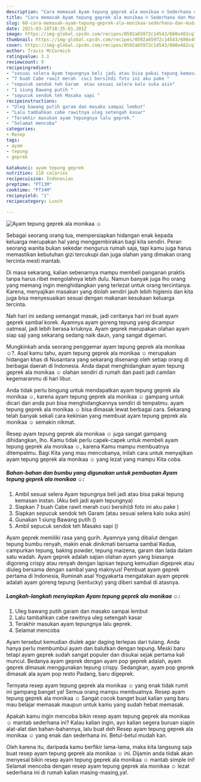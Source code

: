 ```yaml
---
description: "Cara memasak Ayam tepung geprek ala monikaa ☺️ Sederhana dan Mudah Dibuat"
title: "Cara memasak Ayam tepung geprek ala monikaa ☺️ Sederhana dan Mudah Dibuat"
slug: 60-cara-memasak-ayam-tepung-geprek-ala-monikaa-sederhana-dan-mudah-dibuat
date: 2021-03-18T18:35:01.201Z
image: https://img-global.cpcdn.com/recipes/0592a65972c14543/680x482cq70/ayam-tepung-geprek-ala-monikaa-☺️-foto-resep-utama.jpg
thumbnail: https://img-global.cpcdn.com/recipes/0592a65972c14543/680x482cq70/ayam-tepung-geprek-ala-monikaa-☺️-foto-resep-utama.jpg
cover: https://img-global.cpcdn.com/recipes/0592a65972c14543/680x482cq70/ayam-tepung-geprek-ala-monikaa-☺️-foto-resep-utama.jpg
author: Travis McCormick
ratingvalue: 3.1
reviewcount: 9
recipeingredient:
- "sesuai selera Ayam tepungnya beli jadi atau bisa pakai tepung kemasan instan Aku beli jadi ayam tepungnya"
- "7 buah Cabe rawit merah  cuci bersihdi foto ini aku pake "
- "sepucuk sendok teh Garam  atau sesuai selera kalo suka asin"
- "1 siung Bawang putih "
- "sepucuk sendok teh Masako sapi "
recipeinstructions:
- "Uleg bawang putih garam dan masako sampai lembut"
- "Lalu tambahkan cabe rawitnya uleg setengah kasar"
- "Terakhir masukan ayam tepungnya lalu geprek."
- "Selamat mencoba"
categories:
- Resep
tags:
- ayam
- tepung
- geprek

katakunci: ayam tepung geprek 
nutrition: 218 calories
recipecuisine: Indonesian
preptime: "PT13M"
cooktime: "PT34M"
recipeyield: "1"
recipecategory: Lunch

---
```



![Ayam tepung geprek ala monikaa ☺️](https://img-global.cpcdn.com/recipes/0592a65972c14543/680x482cq70/ayam-tepung-geprek-ala-monikaa-☺️-foto-resep-utama.jpg)

Sebagai seorang orang tua, mempersiapkan hidangan enak kepada keluarga merupakan hal yang menggembirakan bagi kita sendiri. Peran seorang  wanita bukan sekedar mengurus rumah saja, tapi kamu juga harus memastikan kebutuhan gizi tercukupi dan juga olahan yang dimakan orang tercinta mesti mantab.

Di masa  sekarang, kalian sebenarnya mampu membeli panganan praktis tanpa harus ribet mengolahnya lebih dulu. Namun banyak juga lho orang yang memang ingin menghidangkan yang terlezat untuk orang tercintanya. Karena, menyajikan masakan yang diolah sendiri jauh lebih higienis dan kita juga bisa menyesuaikan sesuai dengan makanan kesukaan keluarga tercinta. 

Nah hari ini sedang semangat masak, jadi ceritanya hari ini buat ayam geprek sambal korek. Ayamnya ayam goreng tepung yang dicampur oatmeal, jadi lebih berasa kriuknya. Ayam geprek merupakan olahan ayam siap saji yang sekarang sedang naik daun, yang sangat digemari.

Mungkinkah anda seorang penggemar ayam tepung geprek ala monikaa ☺️?. Asal kamu tahu, ayam tepung geprek ala monikaa ☺️ merupakan hidangan khas di Nusantara yang sekarang disenangi oleh setiap orang di berbagai daerah di Indonesia. Anda dapat menghidangkan ayam tepung geprek ala monikaa ☺️ olahan sendiri di rumah dan pasti jadi camilan kegemaranmu di hari libur.

Anda tidak perlu bingung untuk mendapatkan ayam tepung geprek ala monikaa ☺️, karena ayam tepung geprek ala monikaa ☺️ gampang untuk dicari dan anda pun bisa menghidangkannya sendiri di tempatmu. ayam tepung geprek ala monikaa ☺️ bisa dimasak lewat berbagai cara. Sekarang telah banyak sekali cara kekinian yang membuat ayam tepung geprek ala monikaa ☺️ semakin nikmat.

Resep ayam tepung geprek ala monikaa ☺️ juga sangat gampang dihidangkan, lho. Kamu tidak perlu capek-capek untuk membeli ayam tepung geprek ala monikaa ☺️, karena Kamu mampu membuatnya ditempatmu. Bagi Kita yang mau mencobanya, inilah cara untuk menyajikan ayam tepung geprek ala monikaa ☺️ yang lezat yang mampu Kita coba.

<!--inarticleads1-->

##### Bahan-bahan dan bumbu yang digunakan untuk pembuatan Ayam tepung geprek ala monikaa ☺️:

1. Ambil sesuai selera Ayam tepungnya beli jadi atau bisa pakai tepung kemasan instan. (Aku beli jadi ayam tepungnya)
1. Siapkan 7 buah Cabe rawit merah  cuci bersih(di foto ini aku pake )
1. Siapkan sepucuk sendok teh Garam  (atau sesuai selera kalo suka asin)
1. Gunakan 1 siung Bawang putih ()
1. Ambil sepucuk sendok teh Masako sapi ()


Ayam geprek memiliki rasa yang gurih. Ayamnya yang dibalut dengan tepung bumbu renyah, makin enak dinikmati bersama sambal Kedua, campurkan tepung, baking powder, tepung maizena, garam dan lada dalam satu wadah. Ayam geprek adalah sajian olahan ayam yang biasanya digoreng crispy atau renyah dengan lapisan tepung kemudian digeprek atau diuleg bersama dengan sambal yang maknyus! Pembuat ayam geprek pertama di Indonesia, Ruminah asal Yogyakarta mengatakan ayam geprek adalah ayam goreng tepung (kentucky) yang diberi sambal di atasnya. 

<!--inarticleads2-->

##### Langkah-langkah menyiapkan Ayam tepung geprek ala monikaa ☺️:

1. Uleg bawang putih garam dan masako sampai lembut
1. Lalu tambahkan cabe rawitnya uleg setengah kasar
1. Terakhir masukan ayam tepungnya lalu geprek.
1. Selamat mencoba


Ayam tersebut kemudian diulek agar daging terlepas dari tulang. Anda hanya perlu membumbui ayam dan balutkan dengan tepung. Meski baru tetapi ayam geprek sudah sangat populer dan disukai sejak pertama kali muncul. Bedanya ayam geprek dengan ayam pop geprek adalah, ayam geprek dimasak menggunakan tepung crispy. Sedangkan, ayam pop geprek dimasak ala ayam pop resto Padang, baru digeprek. 

Ternyata resep ayam tepung geprek ala monikaa ☺️ yang enak tidak rumit ini gampang banget ya! Semua orang mampu membuatnya. Resep ayam tepung geprek ala monikaa ☺️ Sangat cocok banget buat kalian yang baru mau belajar memasak maupun untuk kamu yang sudah hebat memasak.

Apakah kamu ingin mencoba bikin resep ayam tepung geprek ala monikaa ☺️ mantab sederhana ini? Kalau kalian ingin, ayo kalian segera buruan siapin alat-alat dan bahan-bahannya, lalu buat deh Resep ayam tepung geprek ala monikaa ☺️ yang enak dan sederhana ini. Betul-betul mudah kan. 

Oleh karena itu, daripada kamu berfikir lama-lama, maka kita langsung saja buat resep ayam tepung geprek ala monikaa ☺️ ini. Dijamin anda tiidak akan menyesal bikin resep ayam tepung geprek ala monikaa ☺️ mantab simple ini! Selamat mencoba dengan resep ayam tepung geprek ala monikaa ☺️ lezat sederhana ini di rumah kalian masing-masing,ya!.

